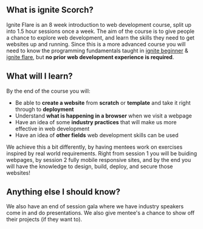 ## What is ignite Scorch?

Ignite Flare is an 8 week introduction to web development course, split up into 1.5 hour sessions once a week. The aim of the course is to give people a chance to explore web development, and learn the skills they need to get websites up and running. Since this is a more advanced course you will need to know the programming fundamentals taught in [ignite beginner](/beginner) & [ignite flare](/flare), but **no prior web development experience is required**.

## What will I learn?

By the end of the course you will:

- Be able to **create a website** from **scratch** or **template** and take it right through to **deployment**
- Understand **what is happening in a browser** when we visit a webpage
- Have an idea of some **industry practices** that will make us more effective in web development
- Have an idea of **other fields** web development skills can be used

We achieve this a bit differently, by having mentees work on exercises inspired by real world requirements. Right from session 1 you will be buiding webpages, by session 2 fully mobile responsive sites, and by the end you will have the knowledge to design, build, deploy, and secure those websites!

## Anything else I should know?

We also have an end of session gala where we have industry speakers come in and do presentations. We also give mentee's a chance to show off their projects (if they want to).
